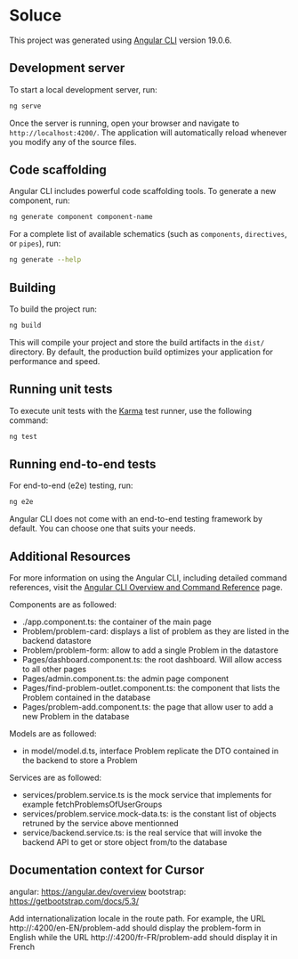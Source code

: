 # Soluce

This project was generated using [Angular CLI](https://github.com/angular/angular-cli) version 19.0.6.

## Development server

To start a local development server, run:

```bash
ng serve
```

Once the server is running, open your browser and navigate to `http://localhost:4200/`. The application will automatically reload whenever you modify any of the source files.

## Code scaffolding

Angular CLI includes powerful code scaffolding tools. To generate a new component, run:

```bash
ng generate component component-name
```

For a complete list of available schematics (such as `components`, `directives`, or `pipes`), run:

```bash
ng generate --help
```

## Building

To build the project run:

```bash
ng build
```

This will compile your project and store the build artifacts in the `dist/` directory. By default, the production build optimizes your application for performance and speed.

## Running unit tests

To execute unit tests with the [Karma](https://karma-runner.github.io) test runner, use the following command:

```bash
ng test
```

## Running end-to-end tests

For end-to-end (e2e) testing, run:

```bash
ng e2e
```

Angular CLI does not come with an end-to-end testing framework by default. You can choose one that suits your needs.

## Additional Resources

For more information on using the Angular CLI, including detailed command references, visit the [Angular CLI Overview and Command Reference](https://angular.dev/tools/cli) page.

Components are as followed:
- ./app.component.ts: the container of the main page
- Problem/problem-card: displays a list of problem as they are listed in the backend datastore
- Problem/problem-form: allow to add a single Problem in the datastore 
- Pages/dashboard.component.ts: the root dashboard. Will allow access to all other pages
- Pages/admin.component.ts: the admin page component
- Pages/find-problem-outlet.component.ts: the component that lists the Problem contained in the database
- Pages/problem-add.component.ts: the page that allow user to add a new Problem in the database

Models are as followed:
- in model/model.d.ts, interface Problem replicate the DTO contained in the backend to store a Problem

Services are as followed:
- services/problem.service.ts is the mock service that implements for example fetchProblemsOfUserGroups
- services/problem.service.mock-data.ts: is the constant list of objects retruned by the service above mentionned
- service/backend.service.ts: is the real service that will invoke the backend API to get or store object from/to the database

## Documentation context for Cursor
angular: https://angular.dev/overview
bootstrap: https://getbootstrap.com/docs/5.3/

Add internationalization locale in the route path. For example, the URL http://<server>:4200/en-EN/problem-add should display the problem-form in English while the URL http://<server>:4200/fr-FR/problem-add should display it in French

